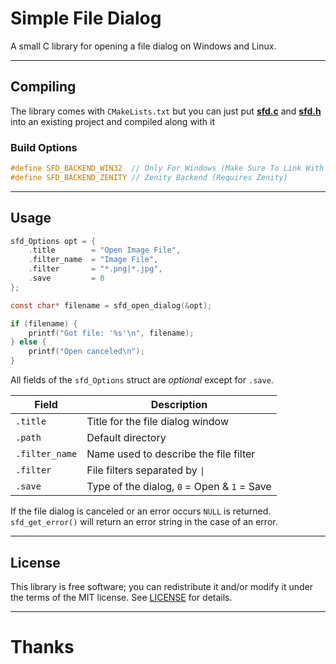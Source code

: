 # Simple File Dialog
A small C library for opening a file dialog on Windows and Linux.

---

## Compiling
The library comes with `CMakeLists.txt` but you can just put
**[sfd.c](src/sfd.c?raw=1)** and **[sfd.h](src/sfd.h?raw=1)**
into an existing project and compiled along with it

### Build Options
```c
#define SFD_BACKEND_WIN32  // Only For Windows (Make Sure To Link With 'comdlg32')
#define SFD_BACKEND_ZENITY // Zenity Backend (Requires Zenity)
```

---

## Usage

```c
sfd_Options opt = {
	.title        = "Open Image File",
	.filter_name  = "Image File",
	.filter       = "*.png|*.jpg",
	.save         = 0
};

const char* filename = sfd_open_dialog(&opt);

if (filename) {
	printf("Got file: '%s'\n", filename);
} else {
	printf("Open canceled\n");
}
```

All fields of the `sfd_Options` struct are *optional* except for `.save`.

| Field           | Description
|-----------------|-------------------------------------------------------------
| `.title`        | Title for the file dialog window
| `.path`         | Default directory
| `.filter_name`  | Name used to describe the file filter
| `.filter`       | File filters separated by <code>&#124;</code>
| `.save`         | Type of the dialog, `0` = Open & `1` = Save

If the file dialog is canceled or an error occurs `NULL` is returned.
`sfd_get_error()` will return an error string in the case of an error.

---

## License
This library is free software; you can redistribute it and/or modify it under
the terms of the MIT license. See [LICENSE](LICENSE) for details.

---

# Thanks
